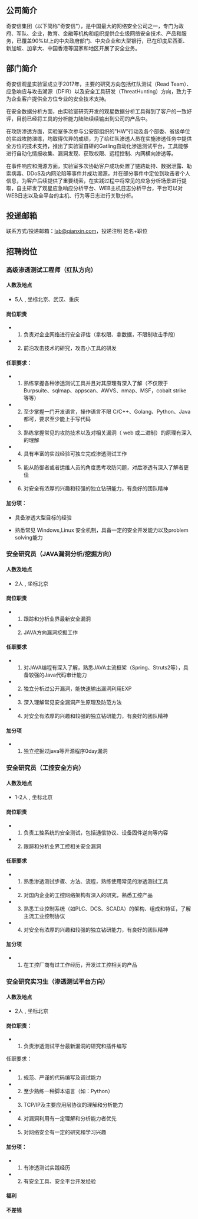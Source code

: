 ## 公司简介
奇安信集团（以下简称"奇安信"），是中国最大的网络安全公司之一，专门为政府、军队、企业，教育、金融等机构和组织提供企业级网络安全技术、产品和服务，已覆盖90%以上的中央政府部门、中央企业和大型银行，已在印度尼西亚、新加坡、加拿大、中国香港等国家和地区开展了安全业务。


## 部门简介
奇安信观星实验室成立于2017年，主要的研究方向包括红队测试（Read Team）、应急响应与攻击溯源（DFIR）以及安全工具研发（ThreatHunting）方向，致力于为企业客户提供全方位专业的安全技术支持。


在安全数据分析方面，由实验室研究开发的观星数据分析工具得到了客户的一致好评，目前已经将工具的分析能力陆陆续续输出到公司的产品中。


在攻防渗透方面，实验室多次参与公安部组织的"HW"行动及各个部委、省级单位的实战攻防演练，均取得优异的成绩，为了给红队渗透人员在实施渗透任务中提供全方位的技术支持，推出了实验室自研的Gatling自动化渗透测试平台，工具能够进行自动化情报收集、漏洞发现、获取权限、远程控制、内网横向渗透等。


在事件响应和溯源方面，实验室多次协助客户成功处置了链路劫持、数据泄露、勒索病毒、DDoS及内网沦陷等事件并成功溯源，并在部分事件中定位到攻击者个人信息，为客户后续提供了重要线索，在实践过程中将常见的应急分析场景进行提取，自主研发了观星应急响应分析平台、WEB主机日志分析平台，平台可以对WEB日志以及全平台的主机、行为等日志进行关联分析。


## 投递邮箱
联系方式/投递邮箱：lab@qianxin.com，投递注明 姓名+职位


## 招聘岗位


### 高级渗透测试工程师（红队方向）


#### 人数及地点


- 5人 , 坐标北京、武汉、重庆


#### 岗位职责


+  1. 负责对企业网络进行安全评估（拿权限、拿数据，不限制攻击手段）
+  2. 前沿攻击技术的研究，攻击小工具的研发
#### 任职要求：
+ 1. 熟练掌握各种渗透测试工具并且对其原理有深入了解（不仅限于 Burpsuite、sqlmap、appscan、AWVS、nmap、MSF，cobalt strike 等等）
+ 2. 至少掌握一门开发语言，操作语言不限 C/C++、Golang、Python、Java 都可，要求至少能上手写代码
+ 3. 熟练掌握常见的攻防技术以及对相关漏洞（ web 或二进制）的原理有深入的理解
+ 4. 具有丰富的实战经验可独立完成渗透测试工作
+ 5. 能从防御者或者运维人员的角度思考攻防问题，对后渗透有深入了解者更佳
+ 6. 对安全有浓厚的兴趣和较强的独立钻研能力，有良好的团队精神
#### 加分项：
+ 具备渗透大型目标的经验


+ 熟悉常见 Windows,Linux 安全机制，具备一定的安全开发能力以及problem solving能力


### 安全研究员（JAVA漏洞分析/挖掘方向）


#### 人数及地点


+ 2人 , 坐标北京


#### 岗位职责


+ 1. 跟踪和分析业界最新安全漏洞
+ 2. JAVA方向漏洞挖掘工作


#### 任职要求


+ 1. 对JAVA编程有深入了解，熟悉JAVA主流框架（Spring、Struts2等），具备较强的Java代码审计能力
+ 2. 独立分析过公开漏洞，能快速输出漏洞利用EXP
+ 3. 深入理解常见安全漏洞产生原理及防范方法
+ 4. 对安全有浓厚的兴趣和较强的独立钻研能力，有良好的团队精神


#### 加分项


+ 1. 独立挖掘过java等开源程序0day漏洞


### 安全研究员（工控安全方向）


#### 人数及地点


- 1-2人 , 坐标北京


#### 岗位职责


- 1. 负责工控系统的安全测试，包括通信协议、设备固件逆向等内容
- 2. 跟踪和分析业界工控相关安全漏洞


#### 任职要求


- 1. 熟悉渗透测试步骤、方法、流程，熟练使用常见的渗透测试工具
- 2. 对国内企业的工控网络架构有深入的研究，熟悉工控产品
- 3. 熟悉工业控制系统（如PLC、DCS、SCADA）的架构、组成和特征，了解主流工业控制协议
- 4. 对安全有浓厚的兴趣和较强的独立钻研能力，有良好的团队精神


#### 加分项


- 1. 在工控厂商有过工作经历，开发过工控相关的产品


### 安全研究实习生（渗透测试平台方向）


#### 人数及地点


- 2人 , 坐标北京


#### 岗位职责：
+ 1. 负责渗透测试平台最新漏洞的研究和插件编写


任职要求：


+ 1. 规范、严谨的代码编写及调试能力


+ 2. 至少熟练一种脚本语言（如：Python）


+ 3. TCP/IP及主要应用层协议的理解和分析能力


+ 4. 对漏洞利用有一定理解和分析能力者优先


+ 5. 对网络安全有一定的研究和学习兴趣


#### 加分项：


+ 1. 有渗透测试实践经历
+ 2. 有安全工具、安全平台开发经验  


#### 福利


**不差钱**
